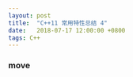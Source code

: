 ```yaml
---
layout: post
title:  "C++11 常用特性总结 4"
date:   2018-07-17 12:00:00 +0800
tags: C++
---
```


### move


